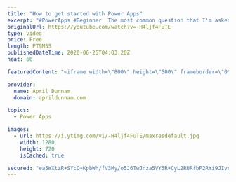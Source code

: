 ```yaml
---
title: "How to get started with Power Apps"
excerpt: "#PowerApps #Beginner  The most common question that I'm asked is \"I'm new to Power Apps, how do I get started?\"  Learning any new technology can be overwhelming.  In this video I list the steps you need to take to start learning Power Apps.  If you are brand new to Power Apps then this is the video to"
originalUrl: https://youtube.com/watch?v=-H4ljf4FuTE
type: video
price: Free
length: PT9M3S
publishedDateTime: 2020-06-25T04:03:20Z
heat: 66

featuredContent: "<iframe width=\"800\" height=\"500\" frameborder=\"0\" src=\"https://www.youtube.com/embed/-H4ljf4FuTE\" allow=\"accelerometer; autoplay; encrypted-media; gyroscope; picture-in-picture\" allowfullscreen></iframe>"

provider:
  name: April Dunnam
  domain: aprildunnam.com

topics:
  - Power Apps

images:
  - url: https://i.ytimg.com/vi/-H4ljf4FuTE/maxresdefault.jpg
    width: 1280
    height: 720
    isCached: true

secured: "ea5WXtzR+SYcO+KpbWh/fV3My/o5J6TwJnza5VY5R+CyL2RURfbP2RYi9JIvcBy4o323J/8I8RK/PsyCoqglNmKw1Bl8FLvEKNLwUqFa1HsIY7I/sfro4gwjakGEjnw+e4zowWEFWuXvcjZ1wPjNKwIHOH/UI64+0S5d2mg/MxsXzgCIQPAh+4zClmarm7Y2II7Sw1YCpP/ExQbP/PhQPeVyTXb09LK4hfQPfJlCAmp9rTNfwfFz44+JvAkWqFY8kDhI3/J++Z6uvRfvY4QiSJEzBhssrPR0H/S2tNJrj80N3geq2IiL1zSYA1UGTTiJDGm8+jS28rAreI6wwktIoSOtbt6AFerxFmc1aMT68szelwKFiwmckKgHWzwGIiD34N8rMjpVddhQFyPy1NmO6tnTAMqrs7ARJdkrIe1B8nw=;FefNNHC1DupdZ3siEVSBzg=="
---
```


